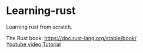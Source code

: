 # Learning-rust
Learning rust from scratch. 

The Rust book: https://doc.rust-lang.org/stable/book/
<br />
[Youtube video Tutorial](https://www.youtube.com/watch?v=OX9HJsJUDxA&list=PLai5B987bZ9CoVR-QEIN9foz4QCJ0H2Y8)
 
